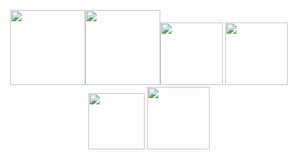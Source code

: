 <p align="center"><img src="https://i.giphy.com/media/XAxylRMCdpbEWUAvr8/200.webp" width="120"><img src="https://i.giphy.com/media/fsEaZldNC8A1PJ3mwp/200.webp" width="120"><img src="https://i.giphy.com/media/ln7z2eWriiQAllfVcn/200.webp" width="100"> <img src="https://i.giphy.com/media/eNAsjO55tPbgaor7ma/200.webp" width="100">  <img src="https://i.giphy.com/media/kdFc8fubgS31b8DsVu/200.webp" width="90"> <img src="https://i.giphy.com/media/IdyAQJVN2kVPNUrojM/200.webp" width="100"></p>

<!--
### Hi there 👋

**IberaSoft/IberaSoft** is a ✨ _special_ ✨ repository because its `README.md` (this file) appears on your GitHub profile.

Here are some ideas to get you started:

- 🔭 I’m currently working on ...
- 🌱 I’m currently learning ...
- 👯 I’m looking to collaborate on ...
- 🤔 I’m looking for help with ...
- 💬 Ask me about ...
- 📫 How to reach me: ...
- 😄 Pronouns: ...
- ⚡ Fun fact: ...
-->
